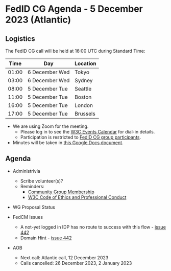 # FedID CG Agenda - 5 December 2023 (Atlantic)

## Logistics

The FedID CG call will be held at 16:00 UTC during Standard Time:

| Time         | Day    | Location      |
| ------------ | ------ | ------------- |
| 01:00 | 6 December Wed | Tokyo         |
| 03:00 | 6 December Wed | Sydney        |
| 08:00 | 5 December Tue | Seattle       |
| 11:00 | 5 December Tue | Boston        |
| 16:00 | 5 December Tue | London        |
| 17:00 | 5 December Tue | Brussels      |


* We are using Zoom for the meeting.
    * Please log in to see the [W3C Events Calendar](https://www.w3.org/events/meetings/20c345a0-f8cc-4d4e-9e9d-d24f04816a32/20231128T080000/) for dial-in details. 
    * Participation is restricted to [FedID CG group participants](https://www.w3.org/community/fed-id/participants).
* Minutes will be taken in [this Google Docs document](https://docs.google.com/document/d/1O7Rn8Aj4rsYWohdEP61lnGdgkai0xTZFQgm7XEA0RBM/edit#).


## Agenda

* Administrivia
  * Scribe volunteer(s)?
  * Reminders: 
     * [Community Group Membership](https://www.w3.org/community/fed-id/)
     * [W3C Code of Ethics and Professional Conduct](https://www.w3.org/Consortium/cepc/)

* WG Proposal Status 

* FedCM Issues
  * A not-yet logged in IDP has no route to success with this flow - [issue 442](https://github.com/fedidcg/FedCM/issues/442)
  * Domain Hint - [issue 442](https://github.com/fedidcg/FedCM/issues/442)


* AOB
  * Next call: Atlantic call, 12 December 2023
  * Calls cancelled: 26 December 2023, 2 January 2023

